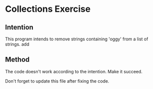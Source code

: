 # Collections Exercise

## Intention

This program intends to remove strings containing 'oggy' from a list of strings.
add
## Method

The code doesn't work according to the intention. Make it succeed.

Don't forget to update this file after fixing the code.
